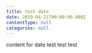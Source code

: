 ```yaml
---
title: test date
date: 2019-04-21T00:00:00.000Z
contentType: null
categories: null
---
```


content for date test test test 